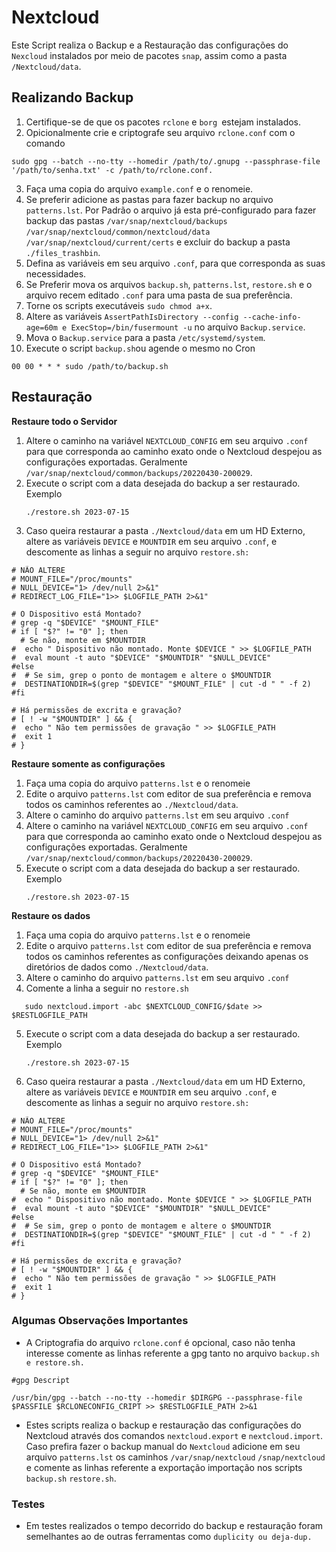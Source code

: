 # **Nextcloud**

Este Script realiza o Backup e a Restauração das configurações do `Nexcloud` instalados por meio de pacotes `snap`, assim como a pasta `/Nextcloud/data`.

## **Realizando Backup**

 1. Certifique-se de que os pacotes `rclone` e  `borg `estejam instalados. 
 2. Opicionalmente crie e criptografe seu arquivo `rclone.conf` com o comando
 ````
 sudo gpg --batch --no-tty --homedir /path/to/.gnupg --passphrase-file '/path/to/senha.txt' -c /path/to/rclone.conf.
 ````
 3. Faça uma copia do arquivo `example.conf` e o renomeie.
 4. Se preferir adicione as pastas para fazer backup no arquivo `patterns.lst`. Por Padrão o arquivo já esta pré-configurado para fazer backup das pastas `/var/snap/nextcloud/backups` `/var/snap/nextcloud/common/nextcloud/data` `/var/snap/nextcloud/current/certs` e excluir do backup a pasta `./files_trashbin`.
 5. Defina as variáveis em seu arquivo `.conf`, para que corresponda as suas necessidades.
 6. Se Preferir mova os arquivos `backup.sh`, `patterns.lst`, `restore.sh` e o arquivo recem editado `.conf` para uma pasta de sua preferência.
 7. Torne os scripts executáveis `sudo chmod a+x`.
 8. Altere as variáveis `AssertPathIsDirectory --config --cache-info-age=60m e ExecStop=/bin/fusermount -u` no arquivo `Backup.service`.
 9. Mova o `Backup.service` para a pasta `/etc/systemd/system`.
 10. Execute o script `backup.sh`ou agende o mesmo no Cron 
 ````
 00 00 * * * sudo /path/to/backup.sh
 ```` 

## **Restauração**

**Restaure todo o Servidor**

1. Altere o caminho na variável `NEXTCLOUD_CONFIG` em seu arquivo `.conf` para que corresponda ao caminho exato onde o Nextcloud despejou as configurações exportadas. Geralmente `/var/snap/nextcloud/common/backups/20220430-200029`.
2. Execute o script com a data desejada do backup a ser restaurado.
   Exemplo
   ```
   ./restore.sh 2023-07-15
   ```
3. Caso queira restaurar a pasta `./Nextcloud/data` em um HD Externo, altere as variáveis `DEVICE` e `MOUNTDIR` em seu arquivo `.conf`, e descomente as linhas a seguir no arquivo `restore.sh:` 
```
# NÃO ALTERE
# MOUNT_FILE="/proc/mounts"
# NULL_DEVICE="1> /dev/null 2>&1"
# REDIRECT_LOG_FILE="1>> $LOGFILE_PATH 2>&1"

# O Dispositivo está Montado?
# grep -q "$DEVICE" "$MOUNT_FILE"
# if [ "$?" != "0" ]; then
  # Se não, monte em $MOUNTDIR
#  echo " Dispositivo não montado. Monte $DEVICE " >> $LOGFILE_PATH
#  eval mount -t auto "$DEVICE" "$MOUNTDIR" "$NULL_DEVICE"
#else
#  # Se sim, grep o ponto de montagem e altere o $MOUNTDIR
#  DESTINATIONDIR=$(grep "$DEVICE" "$MOUNT_FILE" | cut -d " " -f 2)
#fi

# Há permissões de excrita e gravação?
# [ ! -w "$MOUNTDIR" ] && {
#  echo " Não tem permissões de gravação " >> $LOGFILE_PATH
#  exit 1
# }
```
**Restaure somente as configurações**

1. Faça uma copia do arquivo `patterns.lst` e o renomeie
2. Edite o arquivo `patterns.lst` com editor de sua preferência e remova todos os caminhos referentes ao `./Nextcloud/data`.
3. Altere o caminho do arquivo `patterns.lst` em seu arquivo `.conf`
4. Altere o caminho na variável `NEXTCLOUD_CONFIG` em seu arquivo `.conf` para que corresponda ao caminho exato onde o Nextcloud despejou as configurações exportadas. Geralmente `/var/snap/nextcloud/common/backups/20220430-200029`.
5. Execute o script com a data desejada do backup a ser restaurado.
   Exemplo
   ```
   ./restore.sh 2023-07-15
   ```

**Restaure os dados**

1. Faça uma copia do arquivo `patterns.lst` e o renomeie
2. Edite o arquivo `patterns.lst` com editor de sua preferência e remova todos os caminhos referentes as configurações deixando apenas os diretórios de dados como `./Nextcloud/data`.
3. Altere o caminho do arquivo `patterns.lst` em seu arquivo `.conf`
4. Comente a linha a seguir no `restore.sh` 
```
   sudo nextcloud.import -abc $NEXTCLOUD_CONFIG/$date >> $RESTLOGFILE_PATH   
``` 
5. Execute o script com a data desejada do backup a ser restaurado.
   Exemplo
   ```
   ./restore.sh 2023-07-15
   ```
9. Caso queira restaurar a pasta `./Nextcloud/data` em um HD Externo, altere as variáveis `DEVICE` e `MOUNTDIR` em seu arquivo `.conf`, e descomente as linhas a seguir no arquivo `restore.sh:` 
```
# NÃO ALTERE
# MOUNT_FILE="/proc/mounts"
# NULL_DEVICE="1> /dev/null 2>&1"
# REDIRECT_LOG_FILE="1>> $LOGFILE_PATH 2>&1"

# O Dispositivo está Montado?
# grep -q "$DEVICE" "$MOUNT_FILE"
# if [ "$?" != "0" ]; then
  # Se não, monte em $MOUNTDIR
#  echo " Dispositivo não montado. Monte $DEVICE " >> $LOGFILE_PATH
#  eval mount -t auto "$DEVICE" "$MOUNTDIR" "$NULL_DEVICE"
#else
#  # Se sim, grep o ponto de montagem e altere o $MOUNTDIR
#  DESTINATIONDIR=$(grep "$DEVICE" "$MOUNT_FILE" | cut -d " " -f 2)
#fi

# Há permissões de excrita e gravação?
# [ ! -w "$MOUNTDIR" ] && {
#  echo " Não tem permissões de gravação " >> $LOGFILE_PATH
#  exit 1
# }
```
### Algumas Observações Importantes 

   - A Criptografia do arquivo `rclone.conf` é opcional, caso não tenha interesse comente as linhas referente a gpg tanto no arquivo `backup.sh e restore.sh.`
 ```
 #gpg Descript

/usr/bin/gpg --batch --no-tty --homedir $DIRGPG --passphrase-file $PASSFILE $RCLONECONFIG_CRIPT >> $RESTLOGFILE_PATH 2>&1
```
   - Estes scripts realiza o backup e restauração das configurações do Nextcloud através dos comandos `nextcloud.export` e `nextcloud.import`. Caso prefira fazer o backup manual do `Nextcloud` adicione em seu arquivo `patterns.lst` os caminhos `/var/snap/nextcloud` `/snap/nextcloud` e comente as linhas referente a exportação importação nos scripts `backup.sh` `restore.sh`.

### Testes

 - Em testes realizados o tempo decorrido do backup e restauração foram semelhantes ao de outras ferramentas como `duplicity ou deja-dup.`

